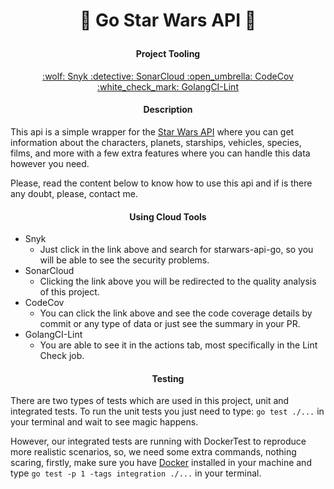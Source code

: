 # <p align="center"> :space_invader: Go Star Wars API :space_invader:</p>

#### <p align="center">  Project Tooling </p>
<div align="center"> 
    <a href="https://app.snyk.io/org/eddiescj/projects" target"_blank">:wolf: Snyk </a>
    <a href="https://sonarcloud.io/project/overview?id=EddieSCJ_starwars-api-go" target"_blank">:detective: SonarCloud </a>
    <a href="https://app.codecov.io/gh/EddieSCJ/starwars-api-go/" target"_blank">:open_umbrella: CodeCov </a>
    <a href="https://golangci-lint.run/" target="_blank">:white_check_mark: GolangCI-Lint </a>

</div>

#### <p align="center">  Description </p>
This api is a simple wrapper for the [Star Wars API](https://swapi.dev/) where you can get information about the characters,
planets, starships, vehicles, species, films, and more with a few extra features where you can handle this data however you 
need.

Please, read the content below to know how to use this api and if is there any doubt, please, contact me.

#### <p align="center">  Using Cloud Tools </p>

* Snyk
    * Just click in the link above and search for starwars-api-go, so you will be able to see the security problems.
* SonarCloud
    * Clicking the link above you will be redirected to the quality analysis of this project.
* CodeCov
    * You can click the link above and see the code coverage details by commit or any type of data or just see the summary in your PR.
* GolangCI-Lint
    * You are able to see it in the actions tab, most specifically in the Lint Check job.

#### <p align="center">  Testing </p>

There are two types of tests which are used in this project, unit and integrated tests.
To run the unit tests you just need to type: `go test ./...` in your terminal and wait to see magic happens.

However, our integrated tests are running with DockerTest to reproduce more realistic scenarios, so, we need some extra commands, nothing scaring, firstly, make sure you have [Docker](https://docs.docker.com/engine/install/) installed in your machine and type `go test -p 1 -tags integration ./...` in your terminal.

